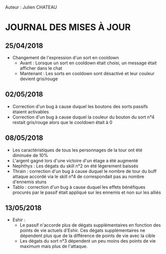 Auteur : Julien CHATEAU

# JOURNAL DES MISES À JOUR

## 25/04/2018
* Changement de l'expression d'un sort en cooldown
    * Avant : Lorsque un sort en cooldown était choisi, un message était afficher dans le chat
    * Mantenant : Les sorts en cooldown sont désactivé et leur couleur devient gris/rouge

## 02/05/2018
* Correction d'un bug à cause duquel les boutons des sorts passifs étaient activables
* Correction d'un bug à cause duquel la couleur du bouton du sort n°4 restait gris/rouge alors que le cooldown était à 0

## 08/05/2018
* Les caractéristiques de tous les personnages de la tour ont été diminuée de 10%
* L'argent gagné lors d'une victoire d'un étage a été augmenté
* Nephthys : Les dégats du skill n°2 on été légerement baissés
* Thrain : correction d'un bug à cause duquel le nombre de tour du buff attaque accordé via le skill n°4 de correspondait pas au nombre d'ennemis stuns
* Tablo : correction d'un bug à cause duquel les effets bénéfiques procurés par le passif était appliqué sur les ennemis et non sur les alliés

## 13/05/2018
* Eshir :
    * Le passif n'accorde plus de dégats supplémentaires en fonction des points de vie actuels d'Eshir. Ces dégats supplémentaires ne dépendent plus que de la différence de points de vie avec la cible
    * Les dégats du sort n°3 dépendent un peu moins des points de vie maximum mais plus de l'attaque.
